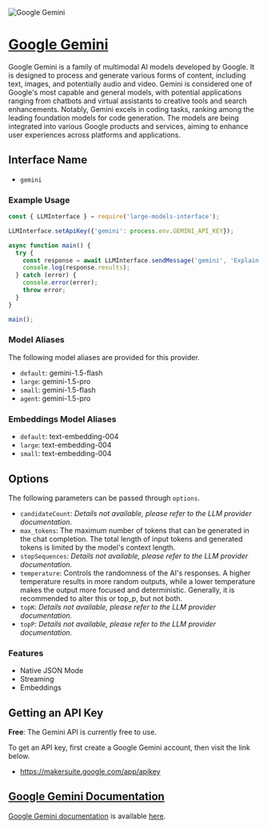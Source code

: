 ![Google Gemini](https://ai.google.dev/static/site-assets/images/share.png)

# [Google Gemini](https://google.dev)

Google Gemini is a family of multimodal AI models developed by Google. It is designed to process and generate various forms of content, including text, images, and potentially audio and video. Gemini is considered one of Google's most capable and general models, with potential applications ranging from chatbots and virtual assistants to creative tools and search enhancements. Notably, Gemini excels in coding tasks, ranking among the leading foundation models for code generation. The models are being integrated into various Google products and services, aiming to enhance user experiences across platforms and applications.

## Interface Name

- `gemini`

### Example Usage

```javascript
const { LLMInterface } = require('large-models-interface');

LLMInterface.setApiKey({'gemini': process.env.GEMINI_API_KEY});

async function main() {
  try {
    const response = await LLMInterface.sendMessage('gemini', 'Explain the importance of low latency LLMs.');
    console.log(response.results);
  } catch (error) {
    console.error(error);
    throw error;
  }
}

main();
```

### Model Aliases

The following model aliases are provided for this provider. 

- `default`: gemini-1.5-flash
- `large`: gemini-1.5-pro
- `small`: gemini-1.5-flash
- `agent`: gemini-1.5-pro

### Embeddings Model Aliases

- `default`: text-embedding-004
- `large`: text-embedding-004
- `small`: text-embedding-004


## Options

The following parameters can be passed through `options`.

- `candidateCount`: _Details not available, please refer to the LLM provider documentation._
- `max_tokens`: The maximum number of tokens that can be generated in the chat completion. The total length of input tokens and generated tokens is limited by the model's context length.
- `stopSequences`: _Details not available, please refer to the LLM provider documentation._
- `temperature`: Controls the randomness of the AI's responses. A higher temperature results in more random outputs, while a lower temperature makes the output more focused and deterministic. Generally, it is recommended to alter this or top_p, but not both.
- `topK`: _Details not available, please refer to the LLM provider documentation._
- `topP`: _Details not available, please refer to the LLM provider documentation._


### Features

- Native JSON Mode
- Streaming
- Embeddings


## Getting an API Key

**Free**: The Gemini API is currently free to use.

To get an API key, first create a Google Gemini account, then visit the link below.

- https://makersuite.google.com/app/apikey


## [Google Gemini Documentation](https://ai.google.dev/gemini-api/docs)

[Google Gemini documentation](https://ai.google.dev/gemini-api/docs) is available [here](https://ai.google.dev/gemini-api/docs).
